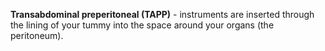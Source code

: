**Transabdominal preperitoneal (TAPP)** - instruments are inserted through the
lining of your tummy into the space around your organs (the peritoneum).
